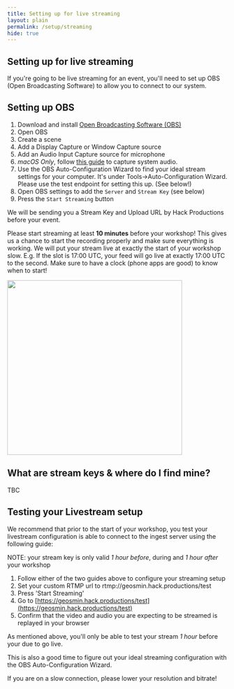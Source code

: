 ```yaml
---
title: Setting up for live streaming
layout: plain
permalink: /setup/streaming
hide: true
---
```


## Setting up for live streaming

If you're going to be live streaming for an event, you'll need to set up OBS (Open Broadcasting Software) to allow you to connect to our system.

## Setting up OBS

1. Download and install [Open Broadcasting Software (OBS)](https://obsproject.com/)
2. Open OBS
3. Create a scene
4. Add a Display Capture or Window Capture source
5. Add an Audio Input Capture source for microphone
6. _macOS Only_, follow [this guide](https://obsproject.com/forum/resources/os-x-capture-audio-with-ishowu-audio-capture.505/) to capture system audio.
7. Use the OBS Auto-Configuration Wizard to find your ideal stream settings for your computer. It's under Tools->Auto-Configuration Wizard. Please use the test endpoint for setting this up. (See below!)
8. Open OBS settings to add the `Server` and `Stream Key` (see below)
9. Press the `Start Streaming` button


We will be sending you a Stream Key and Upload URL by Hack Productions before your event.

Please start streaming at least **10 minutes** before your workshop! This gives us a chance to start the recording properly and make sure everything is working. We will put your stream live at exactly the start of your workshop slow. E.g. If the slot is 17:00 UTC, your feed will go live at exactly 17:00 UTC to the second. Make sure to have a clock (phone apps are good) to know when to start!

<img src="https://hackquarantine.com/assets/img/workshops/obs_settings.png" height="400">

## What are stream keys & where do I find mine?

TBC

## Testing your Livestream setup

We recommend that prior to the start of your workshop, you test your livestream configuration is able to connect to the ingest server using the following guide:

NOTE: your stream key is only valid *1 hour before*, during and *1 hour after* your workshop

  1. Follow either of the two guides above to configure your streaming setup
  2. Set your custom RTMP url to rtmp://geosmin.hack.productions/test
  3. Press 'Start Streaming'
  3. Go to [https://geosmin.hack.productions/test](https://geosmin.hack.productions/test)
  4. Confirm that the video and audio you are expecting to be streamed is replayed in your browser

As mentioned above, you'll only be able to test your stream *1 hour* before your due to go live.

This is also a good time to figure out your ideal streaming configuration with the OBS Auto-Configuration Wizard.

If you are on a slow connection, please lower your resolution and bitrate!
